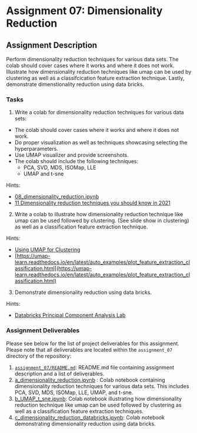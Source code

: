 # Assignment 07: Dimensionality Reduction

## Assignment Description

Perform dimensionality reduction techniques for various data sets. The colab should cover cases where it works and where it does not work. Illustrate how dimensionality reduction techniques like umap can be used by clustering as well as a classifcication feature extraction technique. Lastly, demonstrate dimenstionality reduction using data bricks.

### Tasks

1. Write a colab for dimensionality reduction techniques for various data sets:

- The colab should cover cases where it works and where it does not work.
- Do proper visualization as well as techniques showcasing selecting the hyperparameters.
- Use UMAP visualizer and provide screenshots.
- The colab should include the following techniques:
  - PCA, SVD, MDS, ISOMap, LLE
  - UMAP and t-sne

Hints:

- [08_dimensionality_reduction.ipynb](https://github.com/ageron/handson-ml3/blob/main/08_dimensionality_reduction.ipynb)
- [11 Dimensionality reduction techniques you should know in 2021](https://towardsdatascience.com/11-dimensionality-reduction-techniques-you-should-know-in-2021-dcb9500d388b)

2. Write a colab to illustrate how dimensionality reduction technique like umap can be used followed by clustering. (See slide show in clustering) as well as a classification feature extraction technique.

Hints:

- [Using UMAP for Clustering](https://umap-learn.readthedocs.io/en/latest/clustering.html)
- [https://umap-learn.readthedocs.io/en/latest/auto_examples/plot_feature_extraction_classification.html](https://umap-learn.readthedocs.io/en/latest/auto_examples/plot_feature_extraction_classification.html)

3. Demonstrate dimensionality reduction using data bricks.

Hints:

- [Databricks Principal Component Analysis Lab](https://databricks-prod-cloudfront.cloud.databricks.com/public/4027ec902e239c93eaaa8714f173bcfc/4574377819293972/3981813153837121/3186223000943570/latest.html)

### Assignment Deliverables

Please see below for the list of project deliverables for this assignment. Please note that all deliverables are located within the `assignment_07` directory of the repository:

1. [`assignment_07/README.md`](https://github.com/schumbar/SJSU_CMPE255/blob/main/assignment_07/README.md): README.md file containing assignment description and a list of deliverables.
2. [a_dimensionality_reduction.ipynb](https://github.com/schumbar/SJSU_CMPE255/blob/main/assignment_07/a_dimensionality_reduction.ipynb) : Colab notebook containing dimensionality reduction techniques for various data sets. This includes PCA, SVD, MDS, ISOMap, LLE, UMAP, and t-sne.
3. [b_UMAP_t_sne.ipynb](https://github.com/schumbar/SJSU_CMPE255/blob/main/assignment_07/b_UMAP_t_sne.ipynb): Colab notebook illustrating how dimensionality reduction technique like umap can be used followed by clustering as well as a classification feature extraction techniques.
4. [c_dimensionality_reduction_databricks.ipynb](https://github.com/schumbar/SJSU_CMPE255/blob/main/assignment_07/c_dimensionality_reduction_databricks.ipynb): Colab notebook demonstrating dimensionality reduction using data bricks.

